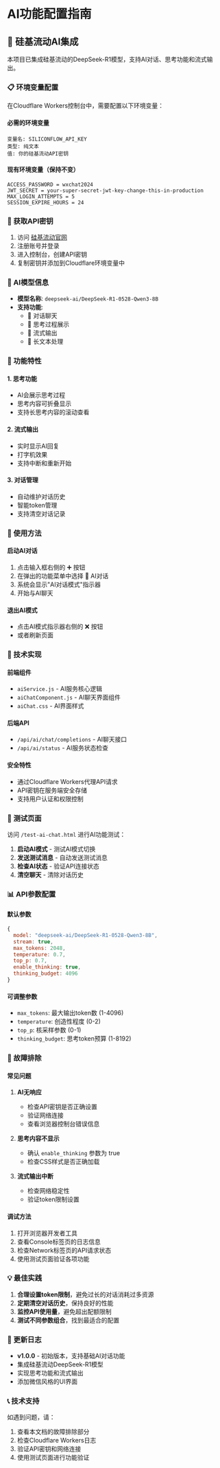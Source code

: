 # AI功能配置指南

## 🤖 硅基流动AI集成

本项目已集成硅基流动的DeepSeek-R1模型，支持AI对话、思考功能和流式输出。

### 📋 环境变量配置

在Cloudflare Workers控制台中，需要配置以下环境变量：

#### 必需的环境变量

```
变量名: SILICONFLOW_API_KEY
类型: 纯文本
值: 你的硅基流动API密钥
```

#### 现有环境变量（保持不变）

```
ACCESS_PASSWORD = wxchat2024
JWT_SECRET = your-super-secret-jwt-key-change-this-in-production
MAX_LOGIN_ATTEMPTS = 5
SESSION_EXPIRE_HOURS = 24
```

### 🔑 获取API密钥

1. 访问 [硅基流动官网](https://siliconflow.cn/)
2. 注册账号并登录
3. 进入控制台，创建API密钥
4. 复制密钥并添加到Cloudflare环境变量中

### 🎯 AI模型信息

- **模型名称**: `deepseek-ai/DeepSeek-R1-0528-Qwen3-8B`
- **支持功能**: 
  - 💬 对话聊天
  - 🧠 思考过程展示
  - 🌊 流式输出
  - 📝 长文本处理

### 🚀 功能特性

#### 1. 思考功能
- AI会展示思考过程
- 思考内容可折叠显示
- 支持长思考内容的滚动查看

#### 2. 流式输出
- 实时显示AI回复
- 打字机效果
- 支持中断和重新开始

#### 3. 对话管理
- 自动维护对话历史
- 智能token管理
- 支持清空对话记录

### 📱 使用方法

#### 启动AI对话
1. 点击输入框右侧的 ➕ 按钮
2. 在弹出的功能菜单中选择 🤖 AI对话
3. 系统会显示"AI对话模式"指示器
4. 开始与AI聊天

#### 退出AI模式
- 点击AI模式指示器右侧的 ❌ 按钮
- 或者刷新页面

### 🔧 技术实现

#### 前端组件
- `aiService.js` - AI服务核心逻辑
- `aiChatComponent.js` - AI聊天界面组件
- `aiChat.css` - AI界面样式

#### 后端API
- `/api/ai/chat/completions` - AI聊天接口
- `/api/ai/status` - AI服务状态检查

#### 安全特性
- 通过Cloudflare Workers代理API请求
- API密钥在服务端安全存储
- 支持用户认证和权限控制

### 🧪 测试页面

访问 `/test-ai-chat.html` 进行AI功能测试：

1. **启动AI模式** - 测试AI模式切换
2. **发送测试消息** - 自动发送测试消息
3. **检查AI状态** - 验证API连接状态
4. **清空聊天** - 清除对话历史

### 📊 API参数配置

#### 默认参数
```javascript
{
  model: "deepseek-ai/DeepSeek-R1-0528-Qwen3-8B",
  stream: true,
  max_tokens: 2048,
  temperature: 0.7,
  top_p: 0.7,
  enable_thinking: true,
  thinking_budget: 4096
}
```

#### 可调整参数
- `max_tokens`: 最大输出token数 (1-4096)
- `temperature`: 创造性程度 (0-2)
- `top_p`: 核采样参数 (0-1)
- `thinking_budget`: 思考token预算 (1-8192)

### 🐛 故障排除

#### 常见问题

1. **AI无响应**
   - 检查API密钥是否正确设置
   - 验证网络连接
   - 查看浏览器控制台错误信息

2. **思考内容不显示**
   - 确认 `enable_thinking` 参数为 true
   - 检查CSS样式是否正确加载

3. **流式输出中断**
   - 检查网络稳定性
   - 验证token限制设置

#### 调试方法

1. 打开浏览器开发者工具
2. 查看Console标签页的日志信息
3. 检查Network标签页的API请求状态
4. 使用测试页面验证各项功能

### 💡 最佳实践

1. **合理设置token限制**，避免过长的对话消耗过多资源
2. **定期清空对话历史**，保持良好的性能
3. **监控API使用量**，避免超出配额限制
4. **测试不同参数组合**，找到最适合的配置

### 🔄 更新日志

- **v1.0.0** - 初始版本，支持基础AI对话功能
- 集成硅基流动DeepSeek-R1模型
- 实现思考功能和流式输出
- 添加微信风格的UI界面

### 📞 技术支持

如遇到问题，请：
1. 查看本文档的故障排除部分
2. 检查Cloudflare Workers日志
3. 验证API密钥和网络连接
4. 使用测试页面进行功能验证
